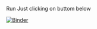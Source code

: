 Run Just clicking on buttom below

[![Binder](http://mybinder.org/badge.svg)](http://mybinder.org:/repo/malliwi88/expo-kidnapping)
